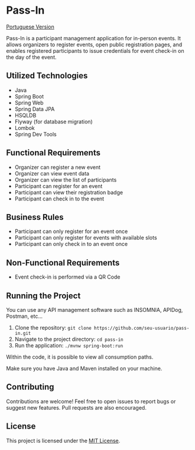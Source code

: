 # Pass-In

[Portuguese Version](README.pt.md)

Pass-In is a participant management application for in-person events. 
It allows organizers to register events, open public registration pages, and enables registered participants to issue credentials for event check-in on the day of the event.

## Utilized Technologies

- Java
- Spring Boot
- Spring Web
- Spring Data JPA
- HSQLDB
- Flyway (for database migration)
- Lombok
- Spring Dev Tools

## Functional Requirements

- Organizer can register a new event
- Organizer can view event data
- Organizer can view the list of participants
- Participant can register for an event
- Participant can view their registration badge
- Participant can check in to the event

## Business Rules

- Participant can only register for an event once
- Participant can only register for events with available slots
- Participant can only check in to an event once

## Non-Functional Requirements

- Event check-in is performed via a QR Code

## Running the Project

You can use any API management software such as INSOMNIA, APIDog, Postman, etc...
1. Clone the repository: `git clone https://github.com/seu-usuario/pass-in.git`
2. Navigate to the project directory: `cd pass-in`
3. Run the application: `./mvnw spring-boot:run`

Within the code, it is possible to view all consumption paths.

Make sure you have Java and Maven installed on your machine.

## Contributing

Contributions are welcome! Feel free to open issues to report bugs or suggest new features. Pull requests are also encouraged.

## License

This project is licensed under the [MIT License](https://opensource.org/licenses/MIT).
